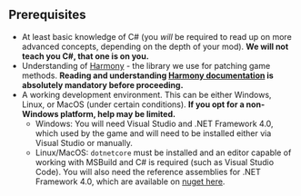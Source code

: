 ## Prerequisites
* At least basic knowledge of C# (you *will* be required to read up on more advanced concepts, depending on the depth of your mod). **We will not teach you C#, that one is on you.**
* Understanding of [Harmony](https://github.com/pardeike/Harmony) - the library we use for patching game methods. **Reading and understanding [Harmony documentation](https://harmony.pardeike.net/articles/patching.html) is absolutely mandatory before proceeding.**
* A working development environment. This can be either Windows, Linux, or MacOS (under certain conditions). **If you opt for a non-Windows platform, help may be limited.**
  * Windows: You will need Visual Studio and .NET Framework 4.0, which used by the game and will need to be installed either via Visual Studio or manually.
  * Linux/MacOS: `dotnetcore` must be installed and an editor capable of working with MSBuild and C# is required (such as Visual Studio Code). You will also need the reference assemblies for .NET Framework 4.0, which are available on [nuget here](https://www.nuget.org/packages/Microsoft.NETFramework.ReferenceAssemblies.net40/).

